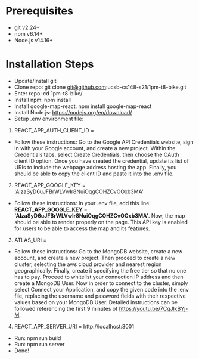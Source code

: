 # Prerequisites
* git v2.24+
* npm v6.14+
* Node.js v14.16+ 

# Installation Steps
* Update/Install git
* Clone repo: git clone git@github.com:ucsb-cs148-s21/1pm-t8-bike.git
* Enter repo: cd 1pm-t8-bike/
* Install npm: npm install
* Install google-map-react: npm install google-map-react
* Install Node.js: https://nodejs.org/en/download/
* Setup .env environment file: 

1. REACT_APP_AUTH_CLIENT_ID = <Google OAuth ID>
  * Follow these instructions: Go to the Google API Credentials website, sign in with your Google account, and create a new project. Within the Credentials tabs, select Create Credentials, then choose the OAuth client ID option. Once you have created the credential, update its list of URIs to include the webpage address hosting the app. Finally, you should be able to copy the client ID and paste it into the .env file.

2. REACT_APP_GOOGLE_KEY = 'AIzaSyD6uJFBrWLVwIr8NuiOqgCOHZCvOOxb3MA'
  * Follow these instructions: In your .env file, add this line: **REACT_APP_GOOGLE_KEY = 'AIzaSyD6uJFBrWLVwIr8NuiOqgCOHZCvOOxb3MA'**. Now, the map should be able to render properly on the page. This API key is enabled for users to be able to access the map and its features. 
 
3. ATLAS_URI = <MongoDB URI>
  * Follow these instructions: Go to the MongoDB website, create a new account, and create a new project. Then proceed to create a new cluster, selecting the aws cloud provider and nearest region geographically. Finally, create it specifying the free tier so that no one has to pay. Proceed to whitelist your connection IP address and then create a MongoDB User. Now in order to connect to the cluster, simply select Connect your Application, and copy the given code into the .env file, replacing the username and password fields with their respective values based on your MongoDB User. Detailed instructions can be followed referencing the first 9 minutes of https://youtu.be/7CqJlxBYj-M.

 4. REACT_APP_SERVER_URI = http://localhost:3001
* Run: npm run build
* Run: npm run server
* Done!
